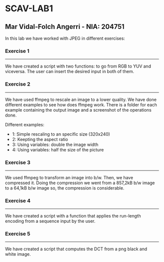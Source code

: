 # SCAV-LAB1

## Mar Vidal-Folch Angerri - NIA: 204751

In this lab we have worked with JPEG in different exercises:

### Exercise 1
---
We have created a script with two functions: to go from RGB to YUV and viceversa. The user can insert the desired input in both of them. 
### Exercise 2
---
We have used ffmpeg to rescale an image to a lower quality. We have done different examples to see how does ffmpeg work. There is a folder for each example containing the output image and a screenshot of the operations done.

Different examples:
- 1: Simple rescaling to an specific size (320x240)
- 2: Keepting the aspect ratio 
- 3: Using variables: double the image width
- 4: Using variables: half the size of the picture

### Exercise 3
---
We used ffmpeg to transform an image into b/w. Then, we have compressed it. 
Doing the compression we went from a 857,2kB b/w image to a 64,1kB b/w image so, the compression is considerable. 

### Exercise 4
---
We have created a script with a function that applies the run-length encoding from a sequence input by the user. 

### Exercise 5
---
We have created a script that computes the DCT from a png black and white image. 
